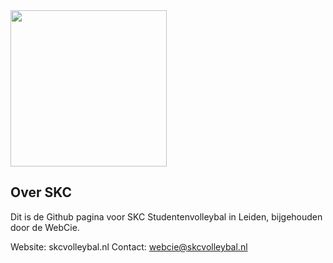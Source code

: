 <img src="https://user-images.githubusercontent.com/15709987/217531028-25c54d03-2cec-41ed-852d-905d3420ca7b.png" width="250">

## Over SKC

Dit is de Github pagina voor SKC Studentenvolleybal in Leiden, bijgehouden door de WebCie. 

Website: skcvolleybal.nl
Contact: webcie@skcvolleybal.nl

